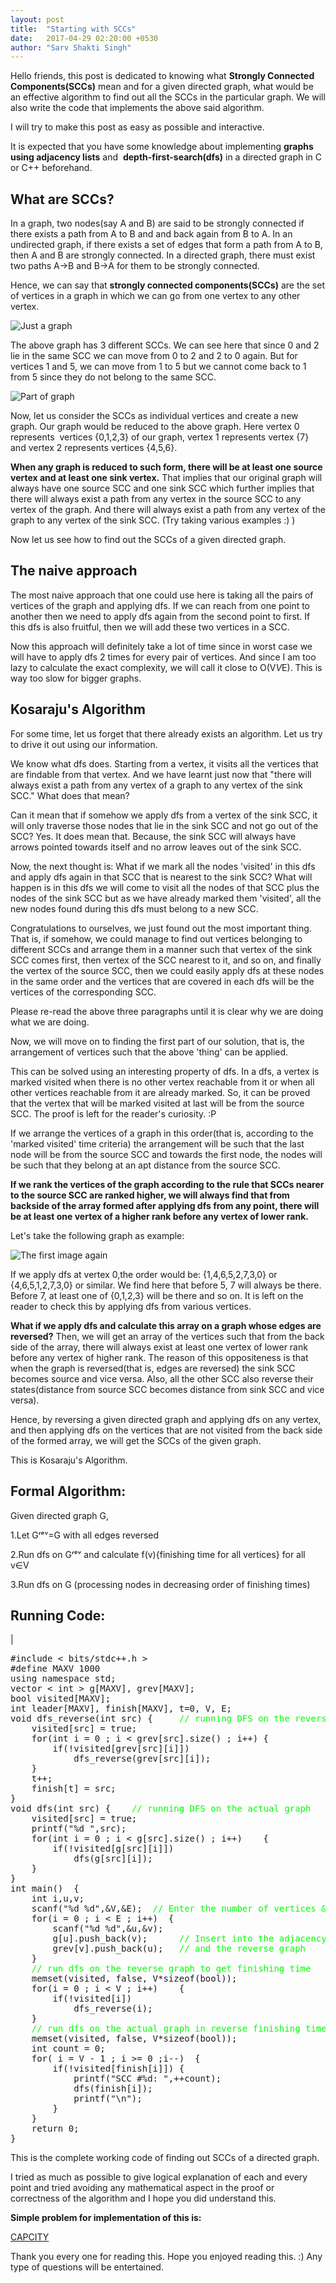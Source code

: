 ```yaml
---
layout: post
title:  "Starting with SCCs"
date:   2017-04-29 02:20:00 +0530
author: "Sarv Shakti Singh"
---
```


Hello friends, this post is dedicated to knowing what **Strongly Connected Components(SCCs)** mean and for a given directed graph, what would be an effective algorithm to find out all the SCCs in the particular graph. We will also write the code that implements the above said algorithm.

I will try to make this post as easy as possible and interactive.

It is expected that you have some knowledge about implementing **graphs using adjacency lists** and  **depth-first-search(dfs)** in a directed graph in C or C++ beforehand.

## What are SCCs?

In a graph, two nodes(say A and B) are said to be strongly connected if there exists a path from A to B and and back again from B to A. In an undirected graph, if there exists a set of edges that form a path from A to B, then A and B are strongly connected. In a directed graph, there must exist two paths A->B and B->A for them to be strongly connected.

Hence, we can say that **strongly connected components(SCCs)** are the set of vertices in a graph in which we can go from one vertex to any other vertex.

![Just a graph](/../../../scc/screenshot-from-2016-08-06-07-37-161.jpg?raw=true "Image1") 

The above graph has 3 different SCCs. We can see here that since 0 and 2 lie in the same SCC we can move from 0 to 2 and 2 to 0 again. But for vertices 1 and 5, we can move from 1 to 5 but we cannot come back to 1 from 5 since they do not belong to the same SCC.

![Part of graph](/../../../scc/screenshot-from-2016-08-06-07-50-29.jpg?raw=true "Image2")

Now, let us consider the SCCs as individual vertices and create a new graph. Our graph would be reduced to the above graph. Here vertex 0 represents  vertices {0,1,2,3} of our graph, vertex 1 represents vertex {7} and vertex 2 represents vertices {4,5,6}.

**When any graph is reduced to such form, there will be at least one source vertex and at least one sink vertex.** That implies that our original graph will always have one source SCC and one sink SCC which further implies that there will always exist a path from any vertex in the source SCC to any vertex of the graph. And there will always exist a path from any vertex of the graph to any vertex of the sink SCC. (Try taking various examples :) )

Now let us see how to find out the SCCs of a given directed graph.

## The naive approach

The most naive approach that one could use here is taking all the pairs of vertices of the graph and applying dfs. If we can reach from one point to another then we need to apply dfs again from the second point to first. If this dfs is also fruitful, then we will add these two vertices in a SCC.

Now this approach will definitely take a lot of time since in worst case we will have to apply dfs 2 times for every pair of vertices. And since I am too lazy to calculate the exact complexity, we will call it close to O(V*V*E). This is way too slow for bigger graphs.

## Kosaraju's Algorithm

For some time, let us forget that there already exists an algorithm. Let us try to drive it out using our information.

We know what dfs does. Starting from a vertex, it visits all the vertices that are findable from that vertex. And we have learnt just now that "there will always exist a path from any vertex of a graph to any vertex of the sink SCC." What does that mean?

Can it mean that if somehow we apply dfs from a vertex of the sink SCC, it will only traverse those nodes that lie in the sink SCC and not go out of the SCC? Yes. It does mean that. Because, the sink SCC will always have arrows pointed towards itself and no arrow leaves out of the sink SCC.

Now, the next thought is: What if we mark all the nodes 'visited' in this dfs and apply dfs again in that SCC that is nearest to the sink SCC? What will happen is in this dfs we will come to visit all the nodes of that SCC plus the nodes of the sink SCC but as we have already marked them 'visited', all the new nodes found during this dfs must belong to a new SCC.

Congratulations to ourselves, we just found out the most important thing. That is, if somehow, we could manage to find out vertices belonging to different SCCs and arrange them in a manner such that vertex of the sink SCC comes first, then vertex of the SCC nearest to it, and so on, and finally the vertex of the source SCC, then we could easily apply dfs at these nodes in the same order and the vertices that are covered in each dfs will be the vertices of the corresponding SCC.

Please re-read the above three paragraphs until it is clear why we are doing what we are doing.

Now, we will move on to finding the first part of our solution, that is, the arrangement of vertices such that the above 'thing' can be applied.

This can be solved using an interesting property of dfs. In a dfs, a vertex is marked visited when there is no other vertex reachable from it or when all other vertices reachable from it are already marked. So, it can be proved that the vertex that will be marked visited at last will be from the source SCC. The proof is left for the reader's curiosity. :P

If we arrange the vertices of a graph in this order(that is, according to the 'marked visited' time criteria) the arrangement will be such that the last node will be from the source SCC and towards the first node, the nodes will be such that they belong at an apt distance from the source SCC.

**If we rank the vertices of the graph according to the rule that SCCs nearer to the source SCC are ranked higher, we will always find that from backside of the array formed after applying dfs from any point, there will be at least one vertex of a higher rank before any vertex of lower rank.**

Let's take the following graph as example:

![The first image again](/../../../scc/screenshot-from-2016-08-06-07-37-161.jpg?raw=true "Image1")

If we apply dfs at vertex 0,the order would be: {1,4,6,5,2,7,3,0} or {4,6,5,1,2,7,3,0} or similar. We find here that before 5, 7 will always be there. Before 7, at least one of {0,1,2,3} will be there and so on. It is left on the reader to check this by applying dfs from various vertices.

**What if we apply dfs and calculate this array on a graph whose edges are reversed?** Then, we will get an array of the vertices such that from the back side of the array, there will always exist at least one vertex of lower rank before any vertex of higher rank. The reason of this oppositeness is that when the graph is reversed(that is, edges are reversed) the sink SCC becomes source and vice versa. Also, all the other SCC also reverse their states(distance from source SCC becomes distance from sink SCC and vice versa).

Hence, by reversing a given directed graph and applying dfs on any vertex, and then applying dfs on the vertices that are not visited from the back side of the formed array, we will get the SCCs of the given graph.

This is Kosaraju's Algorithm.

## Formal Algorithm:

Given directed graph G,

1.Let Gʳᵉᵛ=G with all edges reversed

2.Run dfs on Gʳᵉᵛ and calculate f(v){finishing time for all vertices} for all v∈V

3.Run dfs on G (processing nodes in decreasing order of finishing times)

## Running Code:

| 

<pre>
#include < bits/stdc++.h >
#define MAXV 1000
using namespace std;
vector < int > g[MAXV], grev[MAXV];
bool visited[MAXV];
int leader[MAXV], finish[MAXV], t=0, V, E;
void dfs_reverse(int src) {     <span style="color: #00ff00;">// running DFS on the reverse graph</span> 
    visited[src] = true;
    for(int i = 0 ; i < grev[src].size() ; i++) {
        if(!visited[grev[src][i]])
            dfs_reverse(grev[src][i]);
    }
    t++;
    finish[t] = src;
}
void dfs(int src) {    <span style="color: #00ff00;">// running DFS on the actual graph</span> 
    visited[src] = true; 
    printf("%d ",src); 
    for(int i = 0 ; i < g[src].size() ; i++)    {
        if(!visited[g[src][i]])
            dfs(g[src][i]);
    }
}
int main()  {
    int i,u,v;
    scanf("%d %d",&amp;V,&amp;E);  <span style="color: #00ff00;">// Enter the number of vertices &amp; edges</span> 
    for(i = 0 ; i < E ; i++)  {
        scanf("%d %d",&amp;u,&amp;v);
        g[u].push_back(v);      <span style="color: #00ff00;">// Insert into the adjacency list of the graph </span>
        grev[v].push_back(u);   <span style="color: #00ff00;">// and the reverse graph</span> 
    }
    <span style="color: #00ff00;">// run dfs on the reverse graph to get finishing time</span> 
    memset(visited, false, V*sizeof(bool)); 
    for(i = 0 ; i < V ; i++)    {
        if(!visited[i])
            dfs_reverse(i);
    }
    <span style="color: #00ff00;">// run dfs on the actual graph in reverse finishing time</span>
    memset(visited, false, V*sizeof(bool)); 
    int count = 0; 
    for( i = V - 1 ; i >= 0 ;i--)  {
        if(!visited[finish[i]]) { 
            printf("SCC #%d: ",++count); 
            dfs(finish[i]); 
            printf("\n"); 
        } 
    }
    return 0; 
}
</pre>

This is the complete working code of finding out SCCs of a directed graph.

I tried as much as possible to give logical explanation of each and every point and tried avoiding any mathematical aspect in the proof or correctness of the algorithm and I hope you did understand this.

**Simple problem for implementation of this is:** 

[CAPCITY](http://www.spoj.com/problems/CAPCITY)

Thank you every one for reading this. Hope you enjoyed reading this. :) Any type of questions will be entertained.